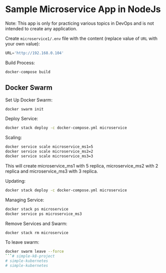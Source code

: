 # Sample Microservice App in NodeJs

Note: This app is only for practicing various topics in DevOps and is not intended to create any application.

Create  `microservice1/.env` file with the content (replace value of `URL` with your own value):
```js
URL='http://192.168.0.104'
```

Build Process:

```sh
docker-compose build
```

## Docker Swarm

Set Up Docker Swarm:
```sh
docker swarm init
```

Deploy Service:

```sh
docker stack deploy -c docker-compose.yml microservice
```

Scaling:
```sh
docker service scale microservice_ms1=5
docker service scale microservice_ms2=2
docker service scale microservice_ms3=3
```
This will create microservice_ms1 with 5 replica, microservice_ms2 with 2 replica and microservice_ms3 with 3 replica.

Updating:
```sh
docker stack deploy -c docker-compose.yml microservice
```

Managing Service:

```sh
docker stack ps microservice
docker service ps microservice_ms3
```

Remove Services and Swarm:
```sh
docker stack rm microservice
```

To leave swarm:
```sh
docker swarm leave --force
```# simple-k8-project
# simple-kubernetes
# simple-kubernetes
